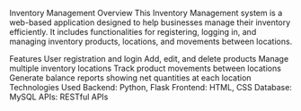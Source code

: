 Inventory Management
Overview
This Inventory Management system is a web-based application designed to help businesses manage their inventory efficiently. It includes functionalities for registering, logging in, and managing inventory products, locations, and movements between locations.

Features
User registration and login
Add, edit, and delete products
Manage multiple inventory locations
Track product movements between locations
Generate balance reports showing net quantities at each location
Technologies Used
Backend: Python, Flask
Frontend: HTML, CSS
Database: MySQL
APIs: RESTful APIs
